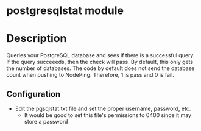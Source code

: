 # postgresqlstat module

# Description

Queries your PostgreSQL database and sees if there is a successful query. If the query succeeeds,
then the check will pass. By default, this only gets the number of databases. The code by default
does not send the database count when pushing to NodePing. Therefore, 1 is pass and 0 is fail.

## Configuration

* Edit the pgsqlstat.txt file and set the proper username, password, etc.
  * It would be good to set this file's permissions to 0400 since it may store a password
